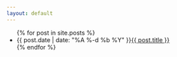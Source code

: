 ```yaml
---
layout: default
---
```


<ul class="blog-posts">
    {% for post in site.posts %}
    <li>
        <span class="post-date">{{ post.date | date: "%A %-d %b %Y" }}</span><a href="{{ post.url }}">{{ post.title }}</a>
    </li>
    {% endfor %}
</ul>
